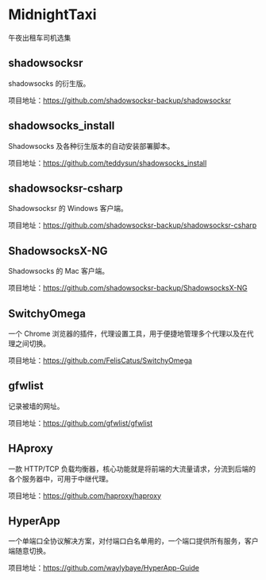 # MidnightTaxi
午夜出租车司机选集

## shadowsocksr

shadowsocks 的衍生版。

项目地址：<https://github.com/shadowsocksr-backup/shadowsocksr>

## shadowsocks_install

Shadowsocks 及各种衍生版本的自动安装部署脚本。

项目地址：<https://github.com/teddysun/shadowsocks_install>

## shadowsocksr-csharp

Shadowsocksr 的 Windows 客户端。

项目地址：<https://github.com/shadowsocksr-backup/shadowsocksr-csharp>

## ShadowsocksX-NG 

Shadowsocks 的 Mac 客户端。

项目地址：<https://github.com/shadowsocksr-backup/ShadowsocksX-NG>

## SwitchyOmega

一个 Chrome 浏览器的插件，代理设置工具，用于便捷地管理多个代理以及在代理之间切换。

项目地址：<https://github.com/FelisCatus/SwitchyOmega>

## gfwlist

记录被墙的网址。

项目地址：<https://github.com/gfwlist/gfwlist>

## HAproxy

一款 HTTP/TCP 负载均衡器，核心功能就是将前端的大流量请求，分流到后端的各个服务器中，可用于中继代理。

项目地址：<https://github.com/haproxy/haproxy>

## HyperApp 

一个单端口全协议解决方案，对付端口白名单用的，一个端口提供所有服务，客户端随意切换。

项目地址：<https://github.com/waylybaye/HyperApp-Guide>
